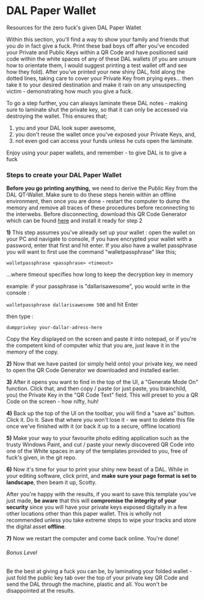 # DAL Paper Wallet
Resources for the zero fuck's given DAL Paper Wallet

Within this section, you'll find a way to show your family and friends that you *do* in fact give a fuck. Print these bad boys off after you've encoded your Private and Public Keys within a QR Code and have positioned said code within the white spaces of any of these DAL wallets (if you are unsure how to orientate them, I would suggest printing a test wallet off and see how they fold). After you've printed your new shiny DAL, fold along the dotted lines, taking care to cover your Private Key from prying eyes... then take it to your desired destination and make it rain on any unsuspecting victim - demonstrating how much you give a fuck. 

To go a step further, you can always laminate these DAL notes - making sure to laminate shut the private key, so that it can only be accessed via destroying the wallet. This ensures that;

1) you and your DAL look super awesome,
2) you don't reuse the wallet once you've exposed your Private Keys, and,
3) not even god can access your funds unless he cuts open the laminate.

Enjoy using your paper wallets, and remember - to give DAL is to give a fuck

### Steps to create your DAL Paper Wallet

**Before you go printing anything,** we need to derive the Public Key from the DAL QT-Wallet. Make sure to do these steps herein within an offline environment, then once you are done - restart the computer to dump the memory and remove all traces of these procedures before reconnecting to the interwebs. Before disconnecting, download this QR Code Generator which can be found [here](https://www.codetwo.com/freeware/qr-code-desktop-reader/) and install it ready for step 2

**1)** This step assumes you've already set up your wallet : open the wallet on your PC and navigate to console, if you have encrypted your wallet with a password, enter that first and hit enter. If you also have a wallet passphrase you will want to first use the command "walletpassphrase" like this;

`walletpassphrase <passphrase> <timeout>`

...where timeout specifies how long to keep the decryption key in memory

example: if your passphrase is  "dallarisawesome", you would write in the console :
  
`walletpassphrase dallarisawesome 500` and hit Enter

then type : 

`dumpprivkey your-dallar-adress-here`

Copy the Key displayed on the screen and paste it into notepad, or if you're the competent kind of computer whiz that you are, just leave it in the memory of the copy.

**2)** Now that we have pasted (or simply held onto) your private key, we need to open the QR Code Generator we downloaded and installed earlier. 

**3)** After it opens you want to find in the top of the UI, a "Generate Mode On" function. Click that, and then copy / paste (or just paste, you brainchild, you) the Private Key in the "QR Code Text" field. This will preset to you a QR Code on the screen - how nifty, huh!

**4)** Back up the top of the UI on the toolbar, you will find a "save as" button. Click it. Do it. Save that where you won't lose it - we want to delete this file once we've finished with it (or back it up to a secure, offline location)

**5)** Make your way to your favourite photo editing application such as the trusty Windows Paint, and cut / paste your newly discovered QR Code into one of the White spaces in any of the templates provided to you, free of fuck's given, in the git repo. 

**6)** Now it's time for your to print your shiny new beast of a DAL. While in your editing software, click print, and **make sure your page format is set to landscape**, then beam it up, Scotty. 

After you're happy with the results, if you want to save this template you've just made, **be aware** that this will **compromise the integrity of your security** since you will have your private keys exposed digitally in a few other locations other than this paper wallet. This is wholly not recommended unless you take extreme steps to wipe your tracks and store the digital asset **offline**.

**7)** Now we restart the computer and come back online. You're done!

###### Bonus Level

Be the best at giving a fuck you can be, by laminating your folded wallet - just fold the public key tab over the top of your private key QR Code and send the DAL through the machine, plastic and all. You won't be disappointed at the results. 
